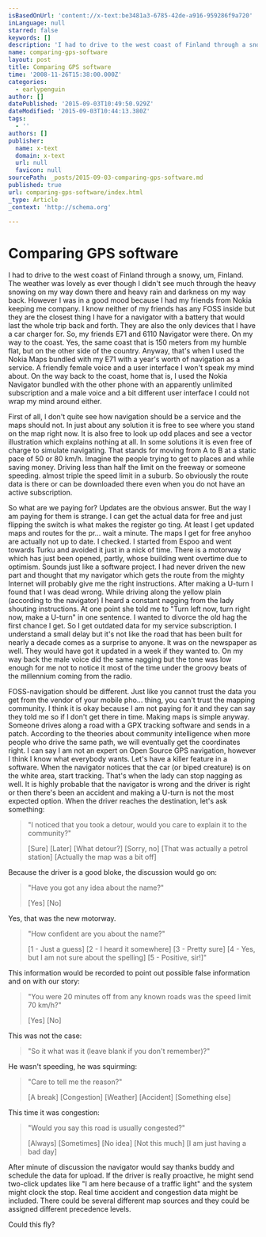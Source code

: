```yaml
---
isBasedOnUrl: 'content://x-text:be3481a3-6785-42de-a916-959286f9a720'
inLanguage: null
starred: false
keywords: []
description: 'I had to drive to the west coast of Finland through a snowy, um,Finland. The weather was lovely as ever though I didn&#39;t see '
name: comparing-gps-software
layout: post
title: Comparing GPS software
time: '2008-11-26T15:38:00.000Z'
categories:
  - earlypenguin
author: []
datePublished: '2015-09-03T10:49:50.929Z'
dateModified: '2015-09-03T10:44:13.380Z'
tags:
  - ''
authors: []
publisher:
  name: x-text
  domain: x-text
  url: null
  favicon: null
sourcePath: _posts/2015-09-03-comparing-gps-software.md
published: true
url: comparing-gps-software/index.html
_type: Article
_context: 'http://schema.org'

---
```

# Comparing GPS software

I had to drive to the west coast of Finland through a snowy, um,
Finland. The weather was lovely as ever though I didn't see much
through the heavy snowing on my way down there and heavy rain and
darkness on my way back. However I was in a good mood because I had
my friends from Nokia keeping me company. I know neither of my
friends has any FOSS inside but they are the closest thing I have for
a navigator with a battery that would last the whole trip back and
forth. They are also the only devices that I have a car charger for.
So, my friends E71 and 6110 Navigator were there. On my way to the
coast. Yes, the same coast that is 150 meters from my humble flat,
but on the other side of the country. Anyway, that's when I used the
Nokia Maps bundled with my E71 with a year's worth of navigation as a
service. A friendly female voice and a user interface I won't speak
my mind about. On the way back to the coast, home that is, I used the
Nokia Navigator bundled with the other phone with an apparently
unlimited subscription and a male voice and a bit different user
interface I could not wrap my mind around either.

First of all, I don't quite see how navigation should be a service
and the maps should not. In just about any solution it is free to see
where you stand on the map right now. It is also free to look up odd
places and see a vector illustration which explains nothing at all.
In some solutions it is even free of charge to simulate navigating.
That stands for moving from A to B at a static pace of 50 or 80 km/h.
Imagine the people trying to get to places and while saving money.
Driving less than half the limit on the freeway or someone speeding.
almost triple the speed limit in a suburb. So obviously the route
data is there or can be downloaded there even when you do not have an
active subscription.

So what are we paying for? Updates are the obvious answer. But the
way I am paying for them is strange. I can get the actual data for
free and just flipping the switch is what makes the register go ting.
At least I get updated maps and routes for the pr... wait a minute.
The maps I get for free anyhoo are actually not up to date. I
checked. I started from Espoo and went towards Turku and avoided it
just in a nick of time. There is a motorway which has just been
opened, partly, whose building went overtime due to optimism. Sounds
just like a software project. I had never driven the new part and
thought that my navigator which gets the route from the mighty
Internet will probably give me the right instructions. After making a
U-turn I found that I was dead wrong. While driving along the yellow
plain (according to the navigator) I heard a constant nagging from
the lady shouting instructions. At one point she told me to "Turn
left now, turn right now, make a U-turn" in one sentence. I wanted to
divorce the old hag the first chance I get. So I get outdated data
for my service subscription. I understand a small delay but it's not
like the road that has been built for nearly a decade comes as a
surprise to anyone. It was on the newspaper as well. They would have
got it updated in a week if they wanted to. On my way back the male
voice did the same nagging but the tone was low enough for me not to
notice it most of the time under the groovy beats of the millennium
coming from the radio.

FOSS-navigation should be different. Just like you cannot trust the
data you get from the vendor of your mobile pho... thing, you can't
trust the mapping community. I think it is okay because I am not
paying for it and they can say they told me so if I don't get there
in time. Making maps is simple anyway. Someone drives along a road
with a GPX tracking software and sends in a patch. According to the
theories about community intelligence when more people who drive the
same path, we will eventually get the coordinates right. I can say I
am not an expert on Open Source GPS navigation, however I think I
know what everybody wants. Let's have a killer feature in a software.
When the navigator notices that the car (or biped creature) is on the
white area, start tracking. That's when the lady can stop nagging as
well. It is highly probable that the navigator is wrong and the
driver is right or then there's been an accident and making a U-turn
is not the most expected option. When the driver reaches the
destination, let's ask something:

> "I noticed that you took a detour, would you care to explain it to
> the community?"
> 
> \[Sure\]
> \[Later\]
> \[What detour?\]
> \[Sorry, no\]
> \[That was actually a petrol station\]
> \[Actually the map was a bit off\]

Because the driver is a good bloke, the discussion would go on:

> "Have you got any idea about the name?"
> 
> \[Yes\] 
> \[No\]

Yes, that was the new motorway.

> "How confident are you about the name?"
> 
> \[1 - Just a guess\]
> \[2 - I heard it somewhere\]
> \[3 - Pretty sure\]
> \[4 - Yes, but I am not sure about the spelling\]
> \[5 - Positive, sir!\]"

This information would be recorded to point out possible false
information and on with our story:

> "You were 20 minutes off from any known roads was the speed limit 70 km/h?"
> 
> \[Yes\]
> \[No\]

This was not the case:

> "So it what was it (leave blank if you don't remember)?"

He wasn't speeding, he was squirming:

> "Care to tell me the reason?"
> 
> \[A break\]
> \[Congestion\]
> \[Weather\]
> \[Accident\]
> \[Something else\]

This time it was congestion:

> "Would you say this road is usually congested?"
> 
> \[Always\]
> \[Sometimes\]
> \[No idea\]
> \[Not this much\]
> \[I am just having a bad day\]

After minute of discussion the navigator would say thanks buddy and
schedule the data for upload. If the driver is really proactive, he
might send two-click updates like "I am here because of a traffic
light" and the system might clock the stop. Real time accident and
congestion data might be included. There could be several different
map sources and they could be assigned different precedence levels.

Could this fly?